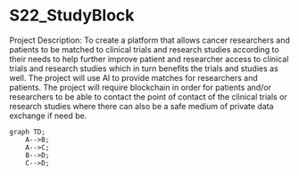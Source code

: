 # S22_StudyBlock
Project Description: 
To create a platform that allows cancer researchers and patients to be matched
to clinical trials and research studies according to their needs to help
further improve patient and researcher access to clinical trials and research
studies which in turn benefits the trials and studies as well. The project will
use AI to provide matches for researchers and patients. The project will require
blockchain in order for patients and/or researchers to be able to contact the 
point of contact of the clinical trials or research studies where there can also 
be a safe medium of private data exchange if need be. 

```mermaid
graph TD;
    A-->B;
    A-->C;
    B-->D;
    C-->D;
```
